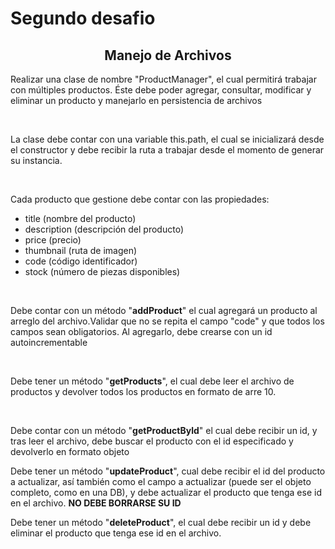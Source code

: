 # Segundo desafio
<h2 align="center">Manejo de Archivos</h1>
<div><p>Realizar una clase de nombre "ProductManager", el cual permitirá trabajar con múltiples productos. Éste debe poder agregar, consultar, modificar y eliminar un producto y manejarlo en persistencia de archivos</p><br/>
<p>La clase debe contar con una variable this.path, el cual se inicializará desde el constructor y debe recibir la ruta a trabajar desde el momento de generar su instancia.</p><br/>
<p>Cada producto que gestione debe contar con las propiedades:</p>
<ul>
  <li>title (nombre del producto)</li>
  <li>description (descripción del producto)</li>
  <li>price (precio)</li>
  <li>thumbnail (ruta de imagen)</li>
  <li>code (código identificador)</li>
  <li>stock (número de piezas disponibles)</li>
</ul><br/>
<p>Debe contar con un método "<b>addProduct</b>" el cual agregará un producto al arreglo del archivo.Validar que no se repita el campo "code" y que todos los campos sean obligatorios. Al agregarlo, debe crearse con un id autoincrementable</p><br/>
<p>Debe tener un método "<b>getProducts</b>", el cual debe leer el archivo de productos y devolver todos los productos en formato de arre 10.</p><br/>
<p>Debe contar con un método "<b>getProductByld</b>" el cual debe recibir un id, y tras leer el archivo, debe buscar el producto con el id especificado y devolverlo en formato objeto</p>
<p>Debe tener un método "<b>updateProduct</b>", cual debe recibir el id del producto a actualizar, así también como el campo a actualizar (puede ser el objeto completo, como en una DB), y debe actualizar el producto que tenga ese id en el archivo. <b>NO DEBE BORRARSE SU ID</b> </p>
<p>Debe tener un método "<b>deleteProduct</b>", el cual debe recibir un id y debe eliminar el producto que tenga ese id en el archivo.</p>
</div>
